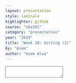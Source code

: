 ```yaml
---
layout: presentation
style: laminal4
highlighter: github
course: "sbe201"
category: "presentation"
year: "2019"
title: "Week 10: Sorting (2)"
by: "Asem"
author: "Asem Alaa"
---
```



<textarea id="source">


---
## Sorting overview

1. .green[Bubble sorting]: $O(n^2)$
2. .green[Selection sorting]: $O(n^2)$
3. .green[Heap sort]: $O(nlog(n))$
--
1. Insertion sort
--
1. Merge sort
--
1. Quick sort



---
## Insertion sorting
.footnote[Objects Abstraction Data Structures and Design Using C++, Elliot B. Koffman and Paul A.T. Wolfgang]

* Inspired by Cards players.

--
<img src="cards.png" width="90%">

--
.center[<img src="insertion.png" width="50%">]


---
### Insertion sorting: in-class demo


--
```c++
void insertionSort(std::vector<int> &data)
{
    for (int i = 1; i < data.size(); ++i)
    {
        for (int j = i; j > 0; --j)
        {
            if (data[j] < data[j - 1])
            {
                std::swap(data[j], data[j - 1]);
            }
            else break;
        }
    }
}
```

--
#### Pull-request to add the implementation

---
## Divide and Conquer Strategy: The Merge Sorting

1. Break the big problem into smaller ones.
2. Solve the smaller problems.
3. Combine the solutions to get the solution of the big problem.

---
| Merge Sort animated |
|--------------------|
| ![merge](/gallery/Merge-sort-example-300px.gif) |
| [Creative Commons](https://en.wikipedia.org/wiki/File:Merge-sort-example-300px.gif) |

---
### Complexity Analysis

| Merge Sort Analysis via diagram |
|-----------------|
| ![mergoh](/gallery/mergecomplexity.png) |
| [CC-BY-NC-SA](https://www.khanacademy.org/computing/computer-science/algorithms/merge-sort/a/analysis-of-merge-sort) |

---
For advanced details, see [Analysis of merge sort \| Khan Academy](https://www.khanacademy.org/computing/computer-science/algorithms/merge-sort/a/analysis-of-merge-sort).


---
### Implementation

--
#### Divide and Conquer

```c++
void mergeSort( std::vector< double > &a , int low, int high)
{
	if (low < high)
	{
		int mid=(low+high)/2;
		// Split the data into two half.
		mergeSort(a, low, mid);
		mergeSort(a, mid+1, high);
 
		// Merge them to get sorted output.
		merge(a, low, mid, high);
	}
}
```

---
#### Combine the small solutions
##### Make external copies

```c++
void merge( std::vector< double > &a , int low, int mid , int high )
{
    int n1 = mid - low + 1;
    int n2 =  high - mid;
 
    std::queue<double> left, right;
    
    for (int i = 0; i < n1; i++)
        left.push( a[low + i] );
    for (int i = 0; i < n2; i++)
        right.push( a[mid + 1 + i]);
}
```

---
#### Combine the small solutions
##### combine the solutions

```c++ 
int offset = low;
while( !left.empty() && !right.empty())
{
    if( left.front() < right.front())
    {
        a[ offset ] = left.front();
        left.pop();
    }
    else
    {
        a[ offset ] = right.front();
        right.pop();
    }
    ++offset;
}
```

---
#### Combine the small solutions
##### combine the solutions

```c++
while( !left.empty())
{
    a[ offset++ ] = left.front();
    left.pop();
}
while( !right.empty())
{
    a[ offset++ ] = right.front();
    right.pop();
}
```

---
### John Von Neumann

| John Von Neumann (1903-1957) |
|--------------------|
| <img src="/gallery/JohnvonNeumann-LosAlamos.gif" width="40%"> |

--
* Game Theory
--
* Quantum Mechanics
--
* Ergodic Theory
--
* Computer Science
--
* [{Manhattan Project}](https://en.wikipedia.org/wiki/Manhattan_Project).


---
## Divide and Conquer Strategy: The Quick Sorting


| Quick Sort animated |
|--------------------|
| ![quick](/gallery/quick_sort_partition_animation.gif) |
| [source](https://www.tutorialspoint.com/data_structures_algorithms/quick_sort_algorithm.htm) |


---
Pivot selection:

1. first element
1. last element
1. median
1. random


---
### QuickSort: Implementation
#### Divide and Conquer

```c++
void quickSort( std::vector< double > &a, int low, int high)
{
    if (low < high)
    {
        int pIdx = partition(a, low, high);
        if (low < pIdx)
            quickSort(a, low, pIdx - 1); // Before pivot
        if (high > pIdx)
            quickSort(a, pIdx + 1, high); // After pivot
    }
}
```

---

### QuickSort: Implementation
#### Solve smaller problems
```c++
int partition( std::vector< double > &a, int low, int high )
{
    double pivot = a[low];

    int i = low + 1, j = high;

    while (i <= j)
    {
        while (i <= j && a[i] < pivot)
            ++i;
        while (i <= j && a[j] > pivot)
            --j;
        if (i <= j)
            std::swap(a[i++], a[j--]);
    }
    std::swap( a[--i] , a[low] );
    return i;
}
```


---
The source code:

```bash
git clone git@github.com:sbme-tutorials/sbe201-merge-quick.git
```


---
class: center
## Stable sorting vs. non-stable sorting

<figure >
<img src="stable.png" width="70%">
<figcaption>Image showing the effect of stable sorting</figcaption>
</figure>

<figure >
<img src="nonstable.png" width="70%">
<figcaption>Image showing the effect of unstable sorting</figcaption>
</figure>

[{Stability in Sorting Algorithms — A Treatment of Equality}](https://medium.freecodecamp.org/stability-in-sorting-algorithms-a-treatment-of-equality-fa3140a5a539)


---
## Stable sorting vs. non-stable sorting

--
### Stable Sorting Algorithms:-

- Insertion Sort
- Merge Sort
- Bubble Sort

--
### Unstable Sorting Algorithms:-

- Heap Sort
- Selection sort
- Quick Sort


---
## Sorting applications

--
1. Make data searchable (e.g binary search, suffix arrays).
--
1. Lossless compression algorithms (e.g suffix arrays).
--
1. Lossy compression algorithms (e.g sort eigen values in PCA)
--
1. Machine learning (e.g nearest neighbors)
--
1. Networks analysis (e.g minimum spanning trees)


---
## The Sound of Sorting

### "Audibilization" and Visualization of Sorting Algorithms


[{The Sound of Sorting}](http://panthema.net/2013/sound-of-sorting/)

---
<iframe width="560" height="315" src="https://www.youtube.com/embed/kPRA0W1kECg" frameborder="0" allow="autoplay; encrypted-media" allowfullscreen></iframe>


---
## Nonesense sorting algorithms

--
### Sleep sorting

<img src="sleep-sort.png" width="70%">


---
## Nonesense sorting algorithms

--
### StalinSort

<img src="stalin-sort.jpg" width="70%">

---
## Nonesense sorting algorithms

--
### Thanossort

<img src="thanos.png" width="90%">


---
## Nonesense sorting algorithms

--
### existentialCrisisSort

<img src="existential.png" width="90%">

</textarea>
    
